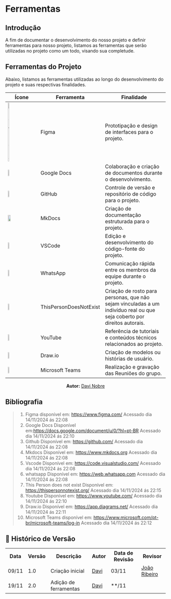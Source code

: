 # Ferramentas

## Introdução

A fim de documentar o desenvolvimento do nosso projeto e definir ferramentas para nosso projeto, listamos as ferramentas que serão utilizadas no projeto como um todo, visando sua completude. 

## Ferramentas do Projeto

Abaixo, listamos as ferramentas utilizadas ao longo do desenvolvimento do projeto e suas respectivas finalidades.

<div align= "center">
    <table>
        <thead>
            <tr>
                <th>Ícone</th>
                <th>Ferramenta</th>
                <th>Finalidade</th>
            </tr>
        </thead>
        <tbody>
            <tr>
                <td> <img  alt="img_Figma" src="../../assets/images/figma.png" style="width: 8%; height: auto; object-fit: cover;"></td>
                <td>Figma</td>
                <td>Prototipação e design de interfaces para o projeto.</td>
            </tr>
            <tr>
                <td><img src="../../assets/images/gdocs.png"  style="width: 10%; height: auto; object-fit: cover;"></td>
                <td>Google Docs</td>
                <td>Colaboração e criação de documentos durante o desenvolvimento.</td>
            </tr>
            <tr>
                <td><img src="../../assets/images/github.png"  style="width: 10%; height: auto; object-fit: cover;"></td>
                <td>GitHub</td>
                <td>Controle de versão e repositório de código para o projeto.</td>
            </tr>
            <tr>
                <td><img src="../../assets/images/mkdocs.png" style="width: 30%; height: auto; object-fit: cover;"></td>
                <td>MkDocs</td>
                <td>Criação de documentação estruturada para o projeto.</td>
            </tr>
            <tr>
                <td><img src="../../assets/images/vscode.png" style="width: 10%; height: auto; object-fit: cover;"></td>
                <td>VSCode</td>
                <td>Edição e desenvolvimento do código-fonte do projeto.</td>
            </tr>
            <tr>
                <td><img src="../../assets/images/whatsapp.png"  style="width: 10%; height: auto; object-fit: cover;"></td>
                <td>WhatsApp</td>
                <td>Comunicação rápida entre os membros da equipe durante o projeto.</td>
            </tr>
            <tr>
                <td><img src="../../assets/images/IA.jpeg"  style="width: 10%; height: auto; object-fit: cover;"></td>
                <td>ThisPersonDoesNotExist</td>
                <td>Criação de rosto para personas, que não sejam vinculadas a um indivíduo real ou que seja coberto por direitos autorais.</td>
            </tr>
            <tr>
                <td><img src="../../assets/images/youtube.png"  style="width: 10%; height: auto; object-fit: cover;"></td>
                <td>YouTube</td>
                <td>Referência de tutoriais e conteúdos técnicos relacionados ao projeto.</td>
            </tr>
            <tr>
                <td><img src="../../assets/images/draw.png"  style="width: 10%; height: auto; object-fit: cover;"></td>
                <td>Draw.io</td>
                <td>Criação de modelos ou histórias de usuário.</td>
            </tr>
            <tr>
                <td><img src="../../assets/images/teams.jpeg"  style="width: 10%; height: auto; object-fit: cover;"></td>
                <td>Microsoft Teams</td>
                <td>Realização e gravação das Reuniões do grupo.</td>
            </tr>
        </tbody>
    </table>
</div>

<p align="center"><b>Autor:</b> <a href="https://github.com/Jagaima">Davi Nobre</a></p> 

## Bibliografia
> 1. Figma disponível em: https://www.figma.com/  Acessado dia 14/11/2024 ás 22:08<br> 
> 2. Google Docs Disponível em:https://docs.google.com/document/u/0/?hl=pt-BR Acessado dia 14/11/2024 ás 22:10<br> 
> 3. Github Disponível em:  https://github.com/ Acessado dia 14/11/2024 ás 22:08 <br> 
> 4. Mkdocs Disponível em: https://www.mkdocs.org Acessado dia 14/11/2024 ás 22:08 <br> 
> 5. Vscode Disponível em: https://code.visualstudio.com/ Acessado dia 14/11/2024 ás 22:08 <br> 
> 6. whatsapp Disponível em: https://web.whatsapp.com Acessado dia 14/11/2024 ás 22:08 <br> 
> 7. This Person does not exist Disponível em: https://thispersonnotexist.org/ Acessado dia 14/11/2024 ás 22:15 <br>
> 8. Youtube Disponível em: https://www.youtube.com/ Acessado dia 14/11/2024 ás 22:10 <br>
> 9. Draw.io Disponível em: https://app.diagrams.net/ Acessado dia 14/11/2024 ás 22:11 <br>
> 10. Microsoft Teams disponível em: https://www.microsoft.com/pt-br/microsoft-teams/log-in Acessado dia 14/11/2024 ás 22:12 <br>

## :round_pushpin: Histórico de Versão 
<div align="center">
    <table style="margin: auto;">
        <tr>
            <th>Data</th>
            <th>Versão</th>
            <th>Descrição</th>
            <th>Autor</th>
            <th>Data de Revisão</th>
            <th>Revisor</th>
        </tr>
        <tr>
            <td>09/11</td>
            <td>1.0</td>
            <td>Criação inicial</td>
            <td><a href="https://github.com/Jagaima">Davi</a></td>
            <td>03/11</td>
            <td><a href="https://github.com/Joa0V">João Ribeiro</a></td>
         </tr>    
        <tr>
            <td>19/11</td>
            <td>2.0</td>
            <td>Adição de ferramentas</td>
            <td><a href="https://github.com/Jagaima">Davi</a></td>
            <td>**/11</td>
            <td><a href="https://github.com/"></a></td>
         </tr>    
        </table>
    </div>
